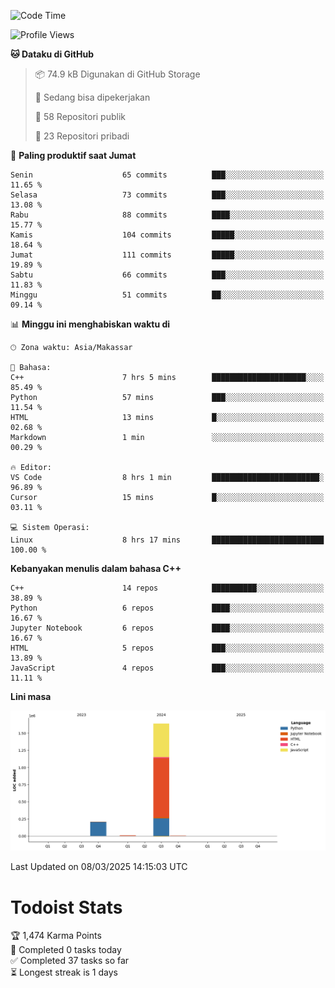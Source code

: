 <!--START_SECTION:waka-->
![Code Time](http://img.shields.io/badge/Code%20Time-130%20hrs%2028%20mins-blue)

![Profile Views](http://img.shields.io/badge/Profil%20dilihat-0-blue)

**🐱 Dataku di GitHub** 

> 📦 74.9 kB Digunakan di GitHub Storage 
 > 
> 💼 Sedang bisa dipekerjakan
 > 
> 📜 58 Repositori publik 
 > 
> 🔑 23 Repositori pribadi 
 > 
📅 **Paling produktif saat Jumat** 

```text
Senin                    65 commits          ███░░░░░░░░░░░░░░░░░░░░░░   11.65 % 
Selasa                   73 commits          ███░░░░░░░░░░░░░░░░░░░░░░   13.08 % 
Rabu                     88 commits          ████░░░░░░░░░░░░░░░░░░░░░   15.77 % 
Kamis                    104 commits         █████░░░░░░░░░░░░░░░░░░░░   18.64 % 
Jumat                    111 commits         █████░░░░░░░░░░░░░░░░░░░░   19.89 % 
Sabtu                    66 commits          ███░░░░░░░░░░░░░░░░░░░░░░   11.83 % 
Minggu                   51 commits          ██░░░░░░░░░░░░░░░░░░░░░░░   09.14 % 
```


📊 **Minggu ini menghabiskan waktu di** 

```text
🕑︎ Zona waktu: Asia/Makassar

💬 Bahasa: 
C++                      7 hrs 5 mins        █████████████████████░░░░   85.49 % 
Python                   57 mins             ███░░░░░░░░░░░░░░░░░░░░░░   11.54 % 
HTML                     13 mins             █░░░░░░░░░░░░░░░░░░░░░░░░   02.68 % 
Markdown                 1 min               ░░░░░░░░░░░░░░░░░░░░░░░░░   00.29 % 

🔥 Editor: 
VS Code                  8 hrs 1 min         ████████████████████████░   96.89 % 
Cursor                   15 mins             █░░░░░░░░░░░░░░░░░░░░░░░░   03.11 % 

💻 Sistem Operasi: 
Linux                    8 hrs 17 mins       █████████████████████████   100.00 % 
```

**Kebanyakan menulis dalam bahasa C++** 

```text
C++                      14 repos            ██████████░░░░░░░░░░░░░░░   38.89 % 
Python                   6 repos             ████░░░░░░░░░░░░░░░░░░░░░   16.67 % 
Jupyter Notebook         6 repos             ████░░░░░░░░░░░░░░░░░░░░░   16.67 % 
HTML                     5 repos             ███░░░░░░░░░░░░░░░░░░░░░░   13.89 % 
JavaScript               4 repos             ███░░░░░░░░░░░░░░░░░░░░░░   11.11 % 
```



**Lini masa**

![Lines of Code chart](https://raw.githubusercontent.com/yusuf601/yusuf601/main/assets/bar_graph.png)


 Last Updated on 08/03/2025 14:15:03 UTC
<!--END_SECTION:waka-->
# Todoist Stats

<!-- TODO-IST:START -->
🏆  1,474 Karma Points           
🌸  Completed 0 tasks today           
✅  Completed 37 tasks so far           
⏳  Longest streak is 1 days
<!-- TODO-IST:END -->
